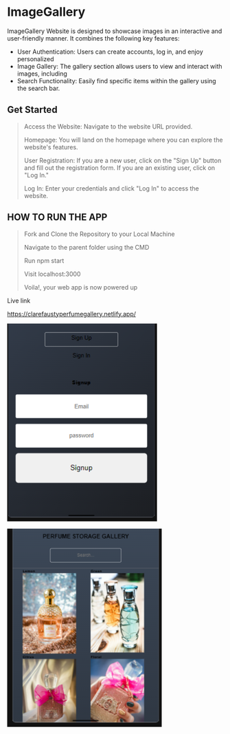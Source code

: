 # ImageGallery

ImageGallery Website is designed to showcase images in an interactive and user-friendly manner. It combines the following key features:
- User Authentication: Users can create accounts, log in, and enjoy personalized 
- Image Gallery: The gallery section allows users to view and interact with images, including 
- Search Functionality: Easily find specific items within the gallery using the search bar.


## Get Started
> Access the Website: Navigate to the website URL provided.
>
> Homepage: You will land on the homepage where you can explore the website's features.
>
>User Registration: If you are a new user, click on the "Sign Up" button and fill out the registration form. If you are an existing user, click on "Log In."
>
>Log In: Enter your credentials and click "Log In" to access the website.

## HOW TO RUN THE APP
> Fork and Clone the Repository to your Local Machine
> 
> Navigate to the parent folder using the CMD
> 
> Run npm start
> 
> Visit localhost:3000
> 
> Voila!, your web app is now powered up


Live link

https://clarefaustyperfumegallery.netlify.app/


![_](https://github.com/clarefausty/ImageGallery/blob/master/public/Asset/Perfume%20Gallery%20(21.09.2023%2010_30).png)




![_](https://github.com/clarefausty/ImageGallery/blob/master/public/Asset/Perfume%20Gallery%20(21.09.2023%2010_14).png)





![]()
